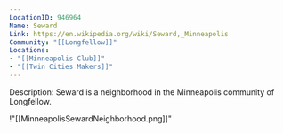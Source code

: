 ```yaml
---
LocationID: 946964
Name: Seward
Link: https://en.wikipedia.org/wiki/Seward,_Minneapolis 
Community: "[[Longfellow]]"
Locations: 
- "[[Minneapolis Club]]"
- "[[Twin Cities Makers]]"
---
```


Description:
Seward is a neighborhood in the Minneapolis community of Longfellow.

!"[[MinneapolisSewardNeighborhood.png]]"
